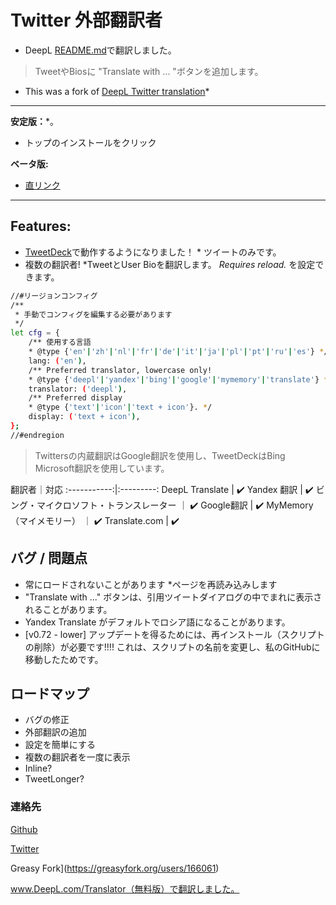 # Twitter 外部翻訳者

* DeepL [README.md](https://github.com/magicoflolis/userscriptrepo/tree/master/ExternalTranslator#twitter-external-translator)で翻訳しました。

> TweetやBiosに "Translate with ... "ボタンを追加します。

* This was a fork of [DeepL Twitter translation](https://greasyfork.org/scripts/411976)*

***
**安定版：***。

* トップのインストールをクリック

**ベータ版:**





* [直リンク](https://github.com/magicoflolis/userscriptrepo/raw/master/ExternalTranslator/twittertranslatorbeta.user.js)

***

## **Features:**

* [TweetDeck](https://tweetdeck.twitter.com/)で動作するようになりました！ * ツイートのみです。
* 複数の翻訳者!
*TweetとUser Bioを翻訳します。
*Requires reload.* を設定できます。

```bash
//#リージョンコンフィグ
/**
 * 手動でコンフィグを編集する必要があります
 */
let cfg = {
    /** 使用する言語
    * @type {'en'|'zh'|'nl'|'fr'|'de'|'it'|'ja'|'pl'|'pt'|'ru'|'es'} */
    lang: ('en'),
    /** Preferred translator, lowercase only!
    * @type {'deepl'|'yandex'|'bing'|'google'|'mymemory'|'translate'} */ */
    translator: ('deepl'),
    /** Preferred display
    * @type {'text'|'icon'|'text + icon'}. */
    display: ('text + icon'),
};
//#endregion
```

> Twittersの内蔵翻訳はGoogle翻訳を使用し、TweetDeckはBing Microsoft翻訳を使用しています。

 翻訳者｜対応
:-----------:|:---------:
DeepL Translate | ✔️
Yandex 翻訳 | ✔️
ビング・マイクロソフト・トランスレーター ｜ ✔️
Google翻訳 | ✔️
MyMemory（マイメモリー） ｜ ✔️
Translate.com | ✔️

## バグ / 問題点

* 常にロードされないことがあります *ページを再読み込みします
* "Translate with ..." ボタンは、引用ツイートダイアログの中でまれに表示されることがあります。
* Yandex Translate がデフォルトでロシア語になることがあります。
* [v0.72 - lower] アップデートを得るためには、再インストール（スクリプトの削除）が必要です!!!! これは、スクリプトの名前を変更し、私のGitHubに移動したためです。

## ロードマップ

* バグの修正
* 外部翻訳の追加
* 設定を簡単にする
* 複数の翻訳者を一度に表示
* Inline?
* TweetLonger?

### 連絡先

[Github](https://github.com/magicoflolis)

[Twitter](https://twitter.com/for_lollipops)

Greasy Fork](https://greasyfork.org/users/166061)


www.DeepL.com/Translator（無料版）で翻訳しました。